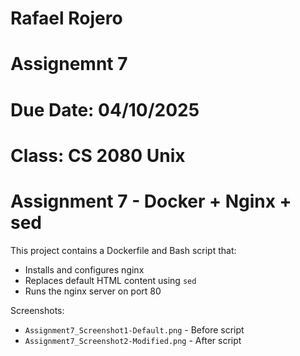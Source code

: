 # Rafael Rojero
# Assignemnt 7
# Due Date: 04/10/2025
# Class: CS 2080 Unix

# Assignment 7 - Docker + Nginx + sed

This project contains a Dockerfile and Bash script that:
- Installs and configures nginx
- Replaces default HTML content using `sed`
- Runs the nginx server on port 80

Screenshots:
- `Assignment7_Screenshot1-Default.png` - Before script
- `Assignment7_Screenshot2-Modified.png` - After script
